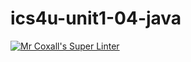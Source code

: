 # ics4u-unit1-04-java

[![Mr Coxall's Super Linter](https://github.com/michael-clermont1/ics4u-unit1-04-java/actions/workflows/main.yml/badge.svg)](https://github.com/michael-clermont1/ics4u-unit1-04-java/actions/workflows/main.yml)
